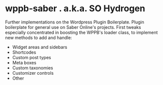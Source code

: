 # wppb-saber . a.k.a. SO Hydrogen
Further implementations on the Wordpress Plugin Boilerplate. Plugin boilerplate for general use on Saber Online's projects. First tweaks especially concentrated in boosting the WPPB's loader class, to implement new methods to add and handle:

* Widget areas and sidebars
* Shortcodes
* Custom post types
* Meta boxes
* Custom taxonomies
* Customizer controls
* Other
